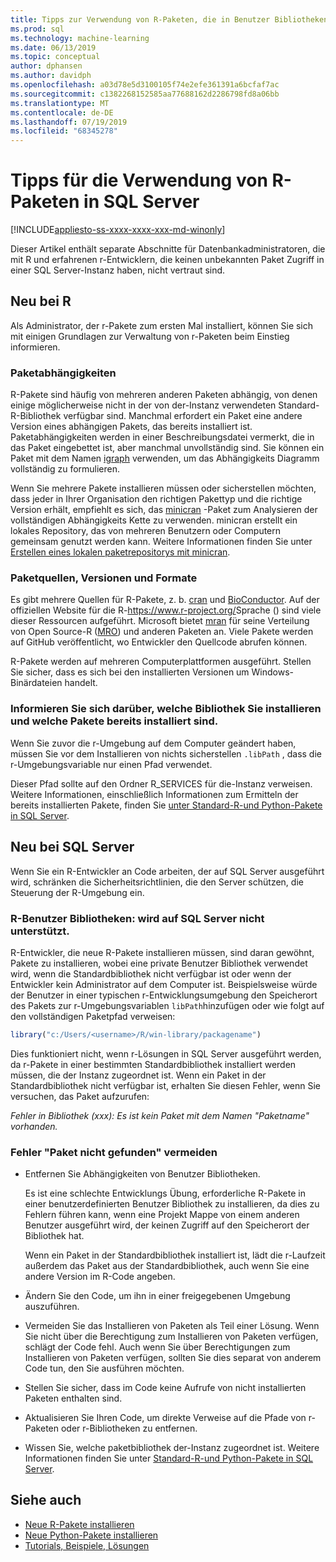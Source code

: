 ```yaml
---
title: Tipps zur Verwendung von R-Paketen, die in Benutzer Bibliotheken installiert sind
ms.prod: sql
ms.technology: machine-learning
ms.date: 06/13/2019
ms.topic: conceptual
author: dphansen
ms.author: davidph
ms.openlocfilehash: a03d78e5d3100105f74e2efe361391a6bcfaf7ac
ms.sourcegitcommit: c1382268152585aa77688162d2286798fd8a06bb
ms.translationtype: MT
ms.contentlocale: de-DE
ms.lasthandoff: 07/19/2019
ms.locfileid: "68345278"
---
```

# <a name="tips-for-using-r-packages-in-sql-server"></a>Tipps für die Verwendung von R-Paketen in SQL Server
[!INCLUDE[appliesto-ss-xxxx-xxxx-xxx-md-winonly](../../includes/appliesto-ss-xxxx-xxxx-xxx-md-winonly.md)]

Dieser Artikel enthält separate Abschnitte für Datenbankadministratoren, die mit R und erfahrenen r-Entwicklern, die keinen unbekannten Paket Zugriff in einer SQL Server-Instanz haben, nicht vertraut sind.

## <a name="new-to-r"></a>Neu bei R

Als Administrator, der r-Pakete zum ersten Mal installiert, können Sie sich mit einigen Grundlagen zur Verwaltung von r-Paketen beim Einstieg informieren.

### <a name="package-dependencies"></a>Paketabhängigkeiten

R-Pakete sind häufig von mehreren anderen Paketen abhängig, von denen einige möglicherweise nicht in der von der-Instanz verwendeten Standard-R-Bibliothek verfügbar sind. Manchmal erfordert ein Paket eine andere Version eines abhängigen Pakets, das bereits installiert ist. Paketabhängigkeiten werden in einer Beschreibungsdatei vermerkt, die in das Paket eingebettet ist, aber manchmal unvollständig sind. Sie können ein Paket mit dem Namen [igraph](https://igraph.org/r/) verwenden, um das Abhängigkeits Diagramm vollständig zu formulieren.

Wenn Sie mehrere Pakete installieren müssen oder sicherstellen möchten, dass jeder in Ihrer Organisation den richtigen Pakettyp und die richtige Version erhält, empfiehlt es sich, das [minicran](https://mran.microsoft.com/package/miniCRAN) -Paket zum Analysieren der vollständigen Abhängigkeits Kette zu verwenden. minicran erstellt ein lokales Repository, das von mehreren Benutzern oder Computern gemeinsam genutzt werden kann. Weitere Informationen finden Sie unter [Erstellen eines lokalen paketrepositorys mit minicran](create-a-local-package-repository-using-minicran.md).

### <a name="package-sources-versions-and-formats"></a>Paketquellen, Versionen und Formate

Es gibt mehrere Quellen für R-Pakete, z. b. [cran](https://cran.r-project.org/) und [BioConductor](https://www.bioconductor.org/). Auf der offiziellen Website für die R-<https://www.r-project.org/>Sprache () sind viele dieser Ressourcen aufgeführt. Microsoft bietet [mran](https://mran.microsoft.com/) für seine Verteilung von Open Source-R ([MRO](https://mran.microsoft.com/open)) und anderen Paketen an. Viele Pakete werden auf GitHub veröffentlicht, wo Entwickler den Quellcode abrufen können.

R-Pakete werden auf mehreren Computerplattformen ausgeführt. Stellen Sie sicher, dass es sich bei den installierten Versionen um Windows-Binärdateien handelt.

### <a name="know-which-library-you-are-installing-to-and-which-packages-are-already-installed"></a>Informieren Sie sich darüber, welche Bibliothek Sie installieren und welche Pakete bereits installiert sind.

Wenn Sie zuvor die r-Umgebung auf dem Computer geändert haben, müssen Sie vor dem Installieren von nichts sicherstellen `.libPath` , dass die r-Umgebungsvariable nur einen Pfad verwendet.

Dieser Pfad sollte auf den Ordner R_SERVICES für die-Instanz verweisen. Weitere Informationen, einschließlich Informationen zum Ermitteln der bereits installierten Pakete, finden Sie [unter Standard-R-und Python-Pakete in SQL Server](../package-management/default-packages.md).

## <a name="new-to-sql-server"></a>Neu bei SQL Server

Wenn Sie ein R-Entwickler an Code arbeiten, der auf SQL Server ausgeführt wird, schränken die Sicherheitsrichtlinien, die den Server schützen, die Steuerung der R-Umgebung ein.

### <a name="r-user-libraries-not-supported-on-sql-server"></a>R-Benutzer Bibliotheken: wird auf SQL Server nicht unterstützt.

R-Entwickler, die neue R-Pakete installieren müssen, sind daran gewöhnt, Pakete zu installieren, wobei eine private Benutzer Bibliothek verwendet wird, wenn die Standardbibliothek nicht verfügbar ist oder wenn der Entwickler kein Administrator auf dem Computer ist. Beispielsweise würde der Benutzer in einer typischen r-Entwicklungsumgebung den Speicherort des Pakets zur r-Umgebungsvariablen `libPath`hinzufügen oder wie folgt auf den vollständigen Paketpfad verweisen:

```R
library("c:/Users/<username>/R/win-library/packagename")
```

Dies funktioniert nicht, wenn r-Lösungen in SQL Server ausgeführt werden, da r-Pakete in einer bestimmten Standardbibliothek installiert werden müssen, die der Instanz zugeordnet ist. Wenn ein Paket in der Standardbibliothek nicht verfügbar ist, erhalten Sie diesen Fehler, wenn Sie versuchen, das Paket aufzurufen:

*Fehler in Bibliothek (xxx): Es ist kein Paket mit dem Namen "Paketname" vorhanden.*

### <a name="avoid-package-not-found-errors"></a>Fehler "Paket nicht gefunden" vermeiden

+ Entfernen Sie Abhängigkeiten von Benutzer Bibliotheken. 

    Es ist eine schlechte Entwicklungs Übung, erforderliche R-Pakete in einer benutzerdefinierten Benutzer Bibliothek zu installieren, da dies zu Fehlern führen kann, wenn eine Projekt Mappe von einem anderen Benutzer ausgeführt wird, der keinen Zugriff auf den Speicherort der Bibliothek hat.

    Wenn ein Paket in der Standardbibliothek installiert ist, lädt die r-Laufzeit außerdem das Paket aus der Standardbibliothek, auch wenn Sie eine andere Version im R-Code angeben.

+ Ändern Sie den Code, um ihn in einer freigegebenen Umgebung auszuführen.

+ Vermeiden Sie das Installieren von Paketen als Teil einer Lösung. Wenn Sie nicht über die Berechtigung zum Installieren von Paketen verfügen, schlägt der Code fehl. Auch wenn Sie über Berechtigungen zum Installieren von Paketen verfügen, sollten Sie dies separat von anderem Code tun, den Sie ausführen möchten.

+ Stellen Sie sicher, dass im Code keine Aufrufe von nicht installierten Paketen enthalten sind.

+ Aktualisieren Sie Ihren Code, um direkte Verweise auf die Pfade von r-Paketen oder r-Bibliotheken zu entfernen. 

+ Wissen Sie, welche paketbibliothek der-Instanz zugeordnet ist. Weitere Informationen finden Sie unter [Standard-R-und Python-Pakete in SQL Server](../package-management/default-packages.md).

## <a name="see-also"></a>Siehe auch

+ [Neue R-Pakete installieren](install-additional-r-packages-on-sql-server.md)
+ [Neue Python-Pakete installieren](../python/install-additional-python-packages-on-sql-server.md)
+ [Tutorials, Beispiele, Lösungen](../tutorials/machine-learning-services-tutorials.md)